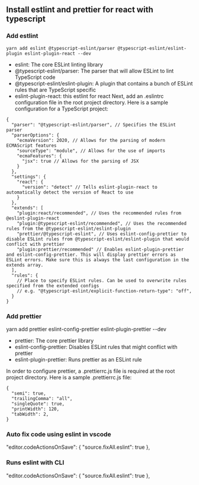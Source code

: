 ## Install estlint and prettier for react with typescript

### Add estlint
``
yarn add eslint @typescript-eslint/parser @typescript-eslint/eslint-plugin eslint-plugin-react --dev
``
- eslint: The core ESLint linting library
- @typescript-eslint/parser: The parser that will allow ESLint to lint TypeScript code
- @typescript-eslint/eslint-plugin: A plugin that contains a bunch of ESLint rules that are TypeScript specific
- eslint-plugin-react: this estlint for react
Next, add an .eslintrc configuration file in the root project directory. Here is a sample configuration for a TypeScript project:

```
{
  "parser": "@typescript-eslint/parser", // Specifies the ESLint parser
  "parserOptions": {
    "ecmaVersion": 2020, // Allows for the parsing of modern ECMAScript features
    "sourceType": "module", // Allows for the use of imports
    "ecmaFeatures": {
      "jsx": true // Allows for the parsing of JSX
    }
  },
  "settings": {
    "react": {
      "version": "detect" // Tells eslint-plugin-react to automatically detect the version of React to use
    }
  },
  "extends": [
    "plugin:react/recommended", // Uses the recommended rules from @eslint-plugin-react
    "plugin:@typescript-eslint/recommended", // Uses the recommended rules from the @typescript-eslint/eslint-plugin
    "prettier/@typescript-eslint", // Uses eslint-config-prettier to disable ESLint rules from @typescript-eslint/eslint-plugin that would conflict with prettier
    "plugin:prettier/recommended" // Enables eslint-plugin-prettier and eslint-config-prettier. This will display prettier errors as ESLint errors. Make sure this is always the last configuration in the extends array.
  ],
  "rules": {
    // Place to specify ESLint rules. Can be used to overwrite rules specified from the extended configs
    // e.g. "@typescript-eslint/explicit-function-return-type": "off",
  }
}
```

### Add prettier

yarn add prettier eslint-config-prettier eslint-plugin-prettier --dev

- prettier: The core prettier library
- eslint-config-prettier: Disables ESLint rules that might conflict with prettier
- eslint-plugin-prettier: Runs prettier as an ESLint rule

In order to configure prettier, a .prettierrc.js file is required at the root project directory. Here is a sample .prettierrc.js file:

```
{
  "semi": true,
  "trailingComma": "all",
  "singleQuote": true,
  "printWidth": 120,
  "tabWidth": 2,
}
```
### Auto fix code using eslint in vscode
"editor.codeActionsOnSave": {
    "source.fixAll.eslint": true
  },

### Runs eslint with CLI
"editor.codeActionsOnSave": {
    "source.fixAll.eslint": true
  },